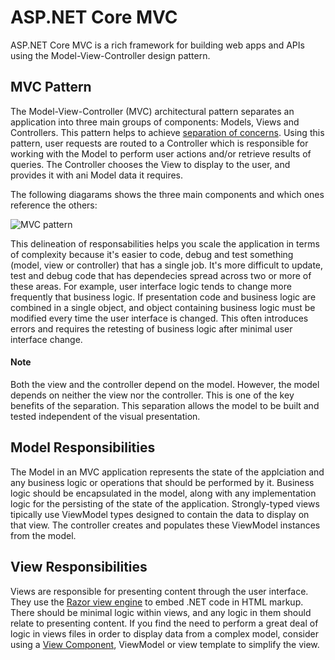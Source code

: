 # ASP.NET Core MVC

ASP.NET Core MVC is a rich framework for building web apps and APIs using the Model-View-Controller design pattern.

## MVC Pattern

The Model-View-Controller (MVC) architectural pattern separates an application into three main groups of components: Models, Views and Controllers. This pattern helps to achieve [separation of concerns](https://docs.microsoft.com/en-us/dotnet/architecture/modern-web-apps-azure/architectural-principles#separation-of-concerns). Using this pattern, user requests are routed to a Controller which is responsible for working with the Model to perform user actions and/or retrieve results of queries. The Controller chooses the View to display to the user, and provides it with ani Model data it requires.

The following diagarams shows the three main components and which ones reference the others:

![MVC pattern](https://docs.microsoft.com/en-us/aspnet/core/mvc/overview/_static/mvc.png?view=aspnetcore-6.0)

This delineation of responsabilities helps you scale the application in terms of complexity because it's easier to code, debug and test something (model, view or controller) that has a single job. It's more difficult to update, test and debug code that has dependecies spread across two or more of these areas. For example, user interface logic tends to change more frequently that business logic. If presentation code and business logic are combined in a single object, and object containing business logic must be modified every time the user interface is changed. This often introduces errors and requires the retesting of business logic after minimal user interface change.

#### Note
Both the view and the controller depend on the model. However, the model depends on neither the view nor the controller. This is one of the key benefits of the separation. This separation allows the model to be built and tested independent of the visual presentation.

## Model Responsibilities

The Model in an MVC application represents the state of the applciation and any business logic or operations that should be performed by it. Business logic should be encapsulated in the model, along with any implementation logic for the persisting of the state of the application. Strongly-typed views tipically use ViewModel types designed to contain the data to display on that view. The controller creates and populates these ViewModel instances from the model.

## View Responsibilities

Views are responsible for presenting content through the user interface. They use the [Razor view engine](https://docs.microsoft.com/en-us/aspnet/core/mvc/overview?view=aspnetcore-6.0#razor-view-engine) to embed .NET code in HTML markup. There should be minimal logic within views, and any logic in them should relate to presenting content. If you find the need to perform a great deal of logic in views files in order to display data from a complex model, consider using a [View Component](https://docs.microsoft.com/en-us/aspnet/core/mvc/views/view-components?view=aspnetcore-6.0), ViewModel or view template to simplify the view.
